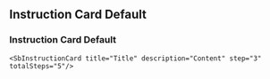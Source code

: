 ## Instruction Card Default
### Instruction Card Default
```tsx
<SbInstructionCard title="Title" description="Content" step="3" totalSteps="5"/>
```
